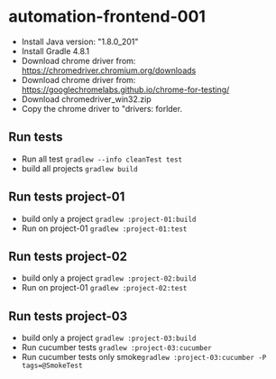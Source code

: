 # automation-frontend-001

* Install Java version: "1.8.0_201"
* Install Gradle 4.8.1
* Download chrome driver from: https://chromedriver.chromium.org/downloads
* Download chrome driver from: https://googlechromelabs.github.io/chrome-for-testing/
* Download chromedriver_win32.zip
* Copy the chrome driver to "drivers: forlder.


## Run tests

* Run all test ```gradlew --info cleanTest test```
* build all projects ```gradlew build```

## Run tests project-01

* build only a project ```gradlew :project-01:build```
* Run on project-01 ```gradlew :project-01:test```

## Run tests project-02

* build only a project ```gradlew :project-02:build```
* Run on project-01 ```gradlew :project-02:test```

## Run tests project-03

* build only a project ```gradlew :project-03:build```
* Run cucumber tests  ```gradlew :project-03:cucumber```
* Run cucumber tests only smoke```gradlew :project-03:cucumber -P tags=@SmokeTest```
